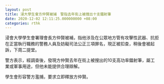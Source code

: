 ```yaml
---
layout: post
title: 浸大學生會方仲賢被捕　警指去年街上被搜出十支鐳射筆
date: 2020-12-02 12:11:25.000000000 +08:00
categories: rthk
---
```


浸會大學學生會署理會長方仲賢被補，指他涉及在公眾地方管有攻擊性武器、抗拒在正當執行職務的警務人員及妨礙司法公正三項罪名，現正被扣查，稍後會被起訴，下周二提堂。 

警方表示，經調查後，發現方仲賢去年在街上被搜出的10支高功率鐳射筆，屬工業或軍事用途，但他未能提供合理辯解。 

學生會形容警方濫捕，要求立即釋放方仲賢。
